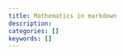 ```yaml
---
title: Mathematics in markdown
description:
categories: []
keywords: []
---
```


<!--
Need to break this page into two parts:

one for rendering engines

one for transform.ToMath
-->
